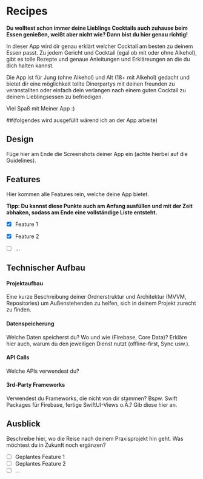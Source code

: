 # Recipes

**Du wolltest schon immer deine Lieblings Cocktails auch zuhause beim Essen genießen, weißt aber nicht wie? Dann bist du hier genau richtig!**

In dieser App wird dir genau erklärt welcher Cocktail am besten zu deinem Essen passt. Zu jedem Gericht und Cocktail (egal ob mit oder ohne Alkehol), gibt es tolle Rezepte und genaue Anleitungen und Erkläreungen an die du dich halten kannst.

Die App ist für Jung (ohne Alkehol) und Alt (18+ mit Alkehol) gedacht und bietet dir eine möglichkeit tollte Dinerpartys mit deinen freunden zu veranstallten oder einfach dein verlangen nach einem guten Cocktail zu deinem Lieblingsessen zu befriedigen.

Viel Spaß mit Meiner App :) 

##(folgendes wird ausgefüllt wärend ich an der App arbeite)
## Design
Füge hier am Ende die Screenshots deiner App ein (achte hierbei auf die Guidelines). 

## Features
Hier kommen alle Features rein, welche deine App bietet.

**Tipp: Du kannst diese Punkte auch am Anfang ausfüllen und mit der Zeit abhaken, sodass am Ende eine vollständige Liste entsteht.**

- [x] Feature 1
- [x] Feature 2
- [ ] ...


## Technischer Aufbau

#### Projektaufbau
Eine kurze Beschreibung deiner Ordnerstruktur und Architektur (MVVM, Repositories) um Außenstehenden zu helfen, sich in deinem Projekt zurecht zu finden.

#### Datenspeicherung
Welche Daten speicherst du? Wo und wie (Firebase, Core Data)? Erkläre hier auch, warum du den jeweiligen Dienst nutzt (offline-first, Sync usw.).

#### API Calls
Welche APIs verwendest du?

#### 3rd-Party Frameworks
Verwendest du Frameworks, die nicht von dir stammen? Bspw. Swift Packages für Firebase, fertige SwiftUI-Views o.Ä.? Gib diese hier an.


## Ausblick
Beschreibe hier, wo die Reise nach deinem Praxisprojekt hin geht. Was möchtest du in Zukunft noch ergänzen?

- [ ] Geplantes Feature 1
- [ ] Geplantes Feature 2
- [ ] ...
